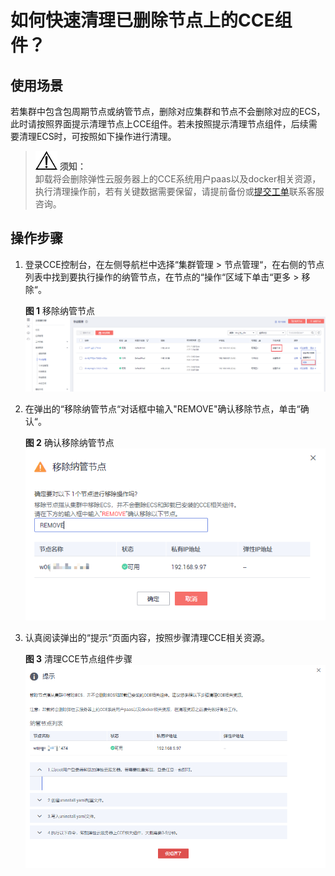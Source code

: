 # 如何快速清理已删除节点上的CCE组件？<a name="cce_01_0199"></a>

## 使用场景<a name="section173631312185614"></a>

若集群中包含包周期节点或纳管节点，删除对应集群和节点不会删除对应的ECS，此时请按照界面提示清理节点上CCE组件。若未按照提示清理节点组件，后续需要清理ECS时，可按照如下操作进行清理。

>![](public_sys-resources/icon-notice.gif) **须知：**   
>卸载将会删除弹性云服务器上的CCE系统用户paas以及docker相关资源，执行清理操作前，若有关键数据需要保留，请提前备份或[提交工单](https://console.huaweicloud.com/ticket/?locale=zh-cn#/ticketindex/createIndex)联系客服咨询。  

## 操作步骤<a name="section58764833810"></a>

1.  登录CCE控制台，在左侧导航栏中选择“集群管理 \> 节点管理“，在右侧的节点列表中找到要执行操作的纳管节点，在节点的“操作“区域下单击“更多 \> 移除“。

    **图 1**  移除纳管节点<a name="fig88893368329"></a>  
    ![](figures/移除纳管节点.png "移除纳管节点")

2.  在弹出的“移除纳管节点“对话框中输入"REMOVE"确认移除节点，单击“确认“。

    **图 2**  确认移除纳管节点<a name="fig1363395193512"></a>  
    ![](figures/确认移除纳管节点.png "确认移除纳管节点")

3.  认真阅读弹出的“提示“页面内容，按照步骤清理CCE相关资源。

    **图 3**  清理CCE节点组件步骤<a name="fig1683919195399"></a>  
    ![](figures/清理CCE节点组件步骤.png "清理CCE节点组件步骤")


